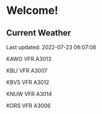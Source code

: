 # Welcome!

## Current Weather

Last updated: 2022-07-23 06:07:08

KAWO VFR A3013

KBLI VFR A3007

KBVS VFR A3012

KNUW VFR A3014

KORS VFR A3006


